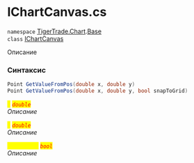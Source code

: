 
# IChartCanvas.cs
`namespace` [TigerTrade.Chart](../../../../TigerTrade.Chart.md).[Base](../../../../TigerTrade.Chart/Base.md)  
    `class` [IChartCanvas](../../IChartCanvas.cs.md)

Описание

### Синтаксис
```csharp
Point GetValueFromPos(double x, double y)
Point GetValueFromPos(double x, double y, bool snapToGrid)
```

<mark style="color:yellow;">`x`</mark> <mark style="color:red;">*`double`*</mark>  
 *Описание*  
  
<mark style="color:yellow;">`y`</mark> <mark style="color:red;">*`double`*</mark>  
 *Описание*  
  
<mark style="color:yellow;">`snapToGrid`</mark> <mark style="color:red;">*`bool`*</mark>  
 *Описание*  
  

                    
                    